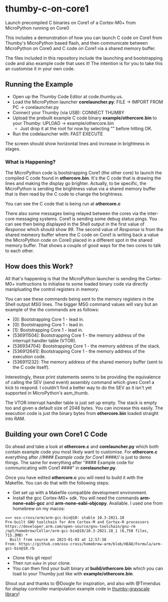 # thumby-c-on-core1
Launch precompiled C binaries on Core1 of a Cortex-M0+ from MicroPython running on Core0

This includes a demonstration of how you can launch C code on Core1 from Thumby's MicroPython based flash, and then communicate between MicroPython on Core0 and C code on Core1 via a shared memory buffer.

The files included in this repository include the launching and bootstrapping code and also example code that uses it! The intention is for you to take this an customise it in your own code.

## Running the Example

* Open up the Thumby Code Editor at code.thumby.us.
* Load the MicroPython launcher **corelauncher.py**: FILE -> IMPORT FROM PC -> corelauncher.py
* Connect your Thumby (via USB): CONNECT THUMBY
* Upload the prebuilt example C code binary **example/othercore.bin** to your Thumby: UPLOAD -> example/othercore.bin
	* Just drop it at the root for now by selecting "\" before hitting OK.
* Run the codelauncher with: FAST EXECUTE

The screen should show horizontal lines and increase in brightness in stages.

### What is Happening?

The MicroPython code is bootstrapping Core1 (the other core) to launch the compiled C code found in **othercore.bin**. It's the C code that is drawing the lines and making the display go brighter. Actually, to be specific, the MicroPython is sending the brightness value via a shared memory buffer that is then read by the C code to change the brightness.

You can see the C code that is being run at **othercore.c**

There also some messages being relayed between the cores via the inter-core messaging systems. Core1 is sending some debug status pings. You can see then being displayed in the Shell output in the first value of *Response* which should show *99*. The second value of *Response* is from the shared memeory buffer where the C code on Core1 is writing back a value the MicroPython code on Core0 placed in a different spot in the shared memory buffer. That shows a couple of good ways for the two cores to talk to each other.

## How does this Work?

All that's happening is that the MicroPython launcher is sending the Cortex-M0+ insttructions to initialise to some loaded binary code via directly manipluating the control registers in memory.

You can see these commands being sent to the memory registers in the Shell output *MSG* lines. The bigger MSG command values will vary but an example of the the commands are as follows:
* [0]: Bootstrapping Core 1 - lead in.
* [0]: Bootstrapping Core 1 - lead in.
* [1]: Bootstrapping Core 1 - lead in.
* [536911504]: Bootstrapping Core 1 - the memory address of the interrupt handler table (VTOR).
* [536934704]: Bootstrapping Core 1 - the memory address of the stack.
* [536912641]: Bootstrapping Core 1 - the memory address of the execution code.
* [536911232]: The memory address of the shared memory buffer (sent to the C code itself).

Interestingly, these print statements seems to be providing the equivalence of calling the SEV (send event) assembly command which gives Core1 a kick to respond. I couldn't find a better way to do the SEV as it isn't yet supported in MicroPython's asm_thumb.

The VTOR interrupt handler table is just set up empty. The stack is empty too and given a default size of 2048 bytes. You can increase this easily. The execution code is just the binary bytes from **othercore.bin** loaded straight into RAM.

## Building your own Core1 C Code

Go ahead and take a look at **othercore.c** and **corelauncher.py** which both contain example code you most likely want to customise. For **othercore.c** everything after *//#### Example code for Core1 ####//* is just to demo things. The same for everything after "#### Example code for communicating with Core1 ####" in **corelauncher.py**.

Once you have edited **othercore.c** you will need to build it with the Makefile. You can do that with the following steps:
* Get set up with a Makefile compatible development environment.
* Install the gcc Cortex-M0+ sdk. You will need the commands **arm-none-eabi-gcc** and **arm-none-eabi-objcopy**. Available. I used one from homebrew on my macos:
```
==> osx-cross/arm/arm-gcc-bin@10: stable 10.3-2021.10
Pre-built GNU toolchain for Arm Cortex-M and Cortex-R processors
https://developer.arm.com/open-source/gnu-toolchain/gnu-rm
/opt/homebrew/Cellar/arm-gcc-bin@10/10.3-2021.10_1 (6,758 files, 715.3MB) *
  Built from source on 2023-01-03 at 12:57:38
From: https://github.com/osx-cross/homebrew-arm/blob/HEAD/Formula/arm-gcc-bin@10.rb
```
* Clone this git repo!
* Then run `make` in your clone.
* You can then find your built binary at **build/othercore.bin** which you can load to your Thumby just like with **example/othercore.bin**.

Shout out and thanks to @Doogle for inspiration, and also with @Timendus for display controller manipulation example code in [thumby-grayscale library](https://github.com/Timendus/thumby-grayscale/blob/main/lib/thumbyGrayscale.py)!

